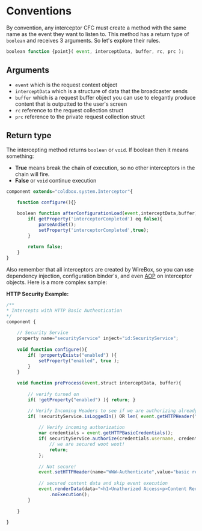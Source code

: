 # Conventions

By convention, any interceptor CFC must create a method with the same name as the event they want to listen to.  This method has a return type of `boolean` and receives 3 arguments. So let's explore their rules.

```js
boolean function {point}( event, interceptData, buffer, rc, prc );
```
## Arguments
* `event` which is the request context object
* `interceptData` which is a structure of data that the broadcaster sends
* `buffer` which is a request buffer object you can use to elegantly produce content that is outputted to the user's screen
* `rc` reference to the request collection struct
* `prc` reference to the private request collection struct


## Return type

The intercepting method returns `boolean` or `void`.  If boolean then it means something: 
* **True** means break the chain of execution, so no other interceptors in the chain will fire.
* **False** or `void` continue execution


```js
component extends="coldbox.system.Interceptor"{

	function configure(){}

	boolean function afterConfigurationLoad(event,interceptData,buffer){
		if( getProperty('interceptorCompleted') eq false){
			parseAndSet();	
			setProperty('interceptorCompleted',true);
		}
		
		return false;
	}
}
```

Also remember that all interceptors are created by WireBox, so you can use dependency injection, configuration binder's, and even [AOP](http://wirebox.ortusbooks.com) on interceptor objects. Here is a more complex sample:

**HTTP Security Example:** 

```js
/**
* Intercepts with HTTP Basic Authentication
*/
component {
	
	// Security Service
	property name="securityService" inject="id:SecurityService";
		
	void function configure(){
		if( !propertyExists("enabled") ){
			setProperty("enabled", true );
		} 
	}
	
	void function preProcess(event,struct interceptData, buffer){
		
		// verify turned on
		if( !getProperty("enabled") ){ return; }

		// Verify Incoming Headers to see if we are authorizing already or we are already Authorized
		if( !securityService.isLoggedIn() OR len( event.getHTTPHeader("Authorization","") ) ){
			
			// Verify incoming authorization
			var credentials = event.getHTTPBasicCredentials();
			if( securityService.authorize(credentials.username, credentials.password) ){
				// we are secured woot woot!
				return;
			};
			
			// Not secure!
			event.setHTTPHeader(name="WWW-Authenticate",value="basic realm=""Please enter your username and password for our Cool App!""");
			
			// secured content data and skip event execution
			event.renderData(data="<h1>Unathorized Access<p>Content Requires Authentication</p>",statusCode="401",statusText="Unauthorized")
				.noExecution();
		}	
			
	}	
	
}
```

